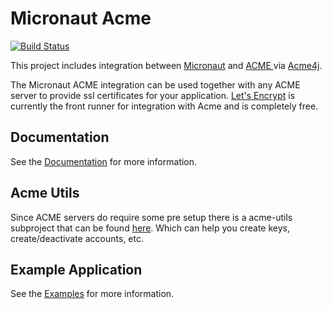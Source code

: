 # Micronaut Acme

[![Build Status](https://github.com/micronaut-projects/micronaut-acme/workflows/Java%20CI/badge.svg)](https://github.com/micronaut-projects/micronaut-acme/actions)

This project includes integration between [Micronaut](http://micronaut.io) and [ACME ](https://en.wikipedia.org/wiki/Automated_Certificate_Management_Environment) via [Acme4j](https://shredzone.org/maven/acme4j/index.html).

The Micronaut ACME integration can be used together with any ACME server to provide ssl certificates for your application. [Let's Encrypt](https://letsencrypt.org/) is currently
the front runner for integration with Acme and is completely free. 

## Documentation ##

See the [Documentation](https://micronaut-projects.github.io/micronaut-acme/latest/guide/index.html) for more information.

## Acme Utils ##
Since ACME servers do require some pre setup there is a acme-utils subproject that can be found [here](https://github.com/zendern/micronaut-acme/blob/master/examples/acme-utils). Which can help you create keys, create/deactivate accounts, etc.

## Example Application ##

See the [Examples](https://github.com/zendern/micronaut-acme/tree/master/examples/hello-world-acme) for more information.
